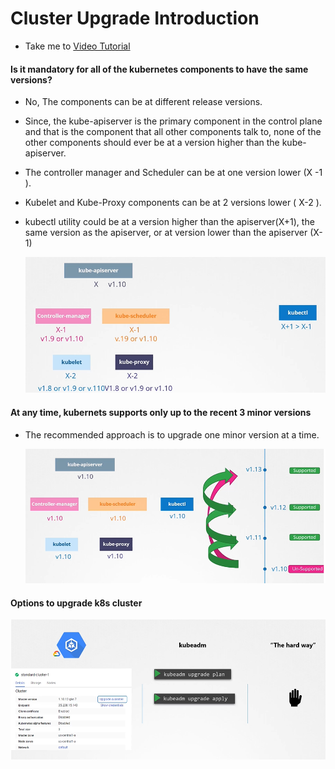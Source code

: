 # Cluster Upgrade Introduction
  - Take me to [Video Tutorial](https://kodekloud.com/courses/539883/lectures/9808227)
  
#### Is it mandatory for all of the kubernetes components to have the same versions?
- No, The components can be at different release versions.
- Since, the kube-apiserver is the primary component in the control plane and that is the component that all other components talk to, none of the other components should ever be at a version higher than the kube-apiserver.
- The controller manager and Scheduler can be at one version lower (X -1 ).
- Kubelet and Kube-Proxy components can be at 2 versions lower  ( X-2 ).
- kubectl utility could be at a version higher than the apiserver(X+1), the same version as the apiserver, or at version lower than the apiserver (X-1)

  ![up1](../../images/up1.PNG)
  
#### At any time, kubernets supports only up to the recent 3 minor versions
- The recommended approach is to upgrade one minor version at a time.
  
  ![up2](../../images/up2.PNG)
  
#### Options to upgrade k8s cluster
 
  ![opt](../../images/opt.PNG)
  

  
  
  
